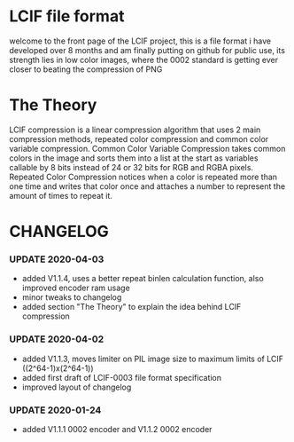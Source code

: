 # LCIF file format

welcome to the front page of the LCIF project, this is a file format i have developed over 8 months and am finally putting on github for public use, its strength lies in low color images, where the 0002 standard is getting ever closer to beating the compression of PNG

# The Theory

LCIF compression is a linear compression algorithm that uses 2 main compression methods, repeated color compression and common color variable compression.
Common Color Variable Compression takes common colors in the image and sorts them into a list at the start as variables callable by 8 bits instead of 24 or 32 bits for RGB and RGBA pixels.
Repeated Color Compression notices when a color is repeated more than one time and writes that color once and attaches a number to represent the amount of times to repeat it.

# CHANGELOG

### UPDATE 2020-04-03
- added V1.1.4, uses a better repeat binlen calculation function, also improved encoder ram usage
- minor tweaks to changelog
- added section "The Theory" to explain the idea behind LCIF compression

### UPDATE 2020-04-02
- added V1.1.3, moves limiter on PIL image size to maximum limits of LCIF ((2^64-1)x(2^64-1))
- added first draft of LCIF-0003 file format specification
- improved layout of changelog

### UPDATE 2020-01-24
- added V1.1.1 0002 encoder and V1.1.2 0002 encoder